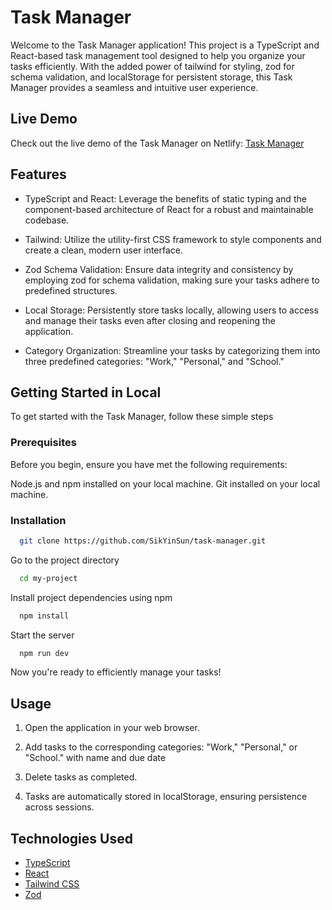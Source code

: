# Task Manager

Welcome to the Task Manager application! This project is a TypeScript and React-based task management tool designed to help you organize your tasks efficiently. With the added power of tailwind for styling, zod for schema validation, and localStorage for persistent storage, this Task Manager provides a seamless and intuitive user experience.

## Live Demo

Check out the live demo of the Task Manager on Netlify: [Task Manager](https://exquisite-chaja-b72f58.netlify.app/)

## Features

- TypeScript and React: Leverage the benefits of static typing and the component-based architecture of React for a robust and maintainable codebase.

- Tailwind: Utilize the utility-first CSS framework to style components and create a clean, modern user interface.

- Zod Schema Validation: Ensure data integrity and consistency by employing zod for schema validation, making sure your tasks adhere to predefined structures.

- Local Storage: Persistently store tasks locally, allowing users to access and manage their tasks even after closing and reopening the application.

- Category Organization: Streamline your tasks by categorizing them into three predefined categories: "Work," "Personal," and "School."

## Getting Started in Local

To get started with the Task Manager, follow these simple steps

### Prerequisites

Before you begin, ensure you have met the following requirements:

Node.js and npm installed on your local machine.
Git installed on your local machine.

### Installation

```bash
  git clone https://github.com/SikYinSun/task-manager.git
```

Go to the project directory

```bash
  cd my-project
```

Install project dependencies using npm

```bash
  npm install
```

Start the server

```bash
  npm run dev
```

Now you're ready to efficiently manage your tasks!

## Usage

1. Open the application in your web browser.

2. Add tasks to the corresponding categories: "Work," "Personal," or "School." with name and due date

3. Delete tasks as completed.

4. Tasks are automatically stored in localStorage, ensuring persistence across sessions.

## Technologies Used

- [TypeScript](https://www.typescriptlang.org/)
- [React](https://react.dev/)
- [Tailwind CSS](https://tailwindcss.com/)
- [Zod](https://github.com/colinhacks/zod)
